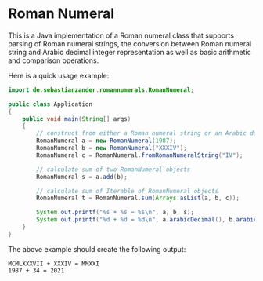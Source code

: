 Roman Numeral
=============

This is a Java implementation of a Roman numeral class that supports parsing of Roman numeral strings, the conversion 
between Roman numeral string and Arabic decimal integer representation as well as basic arithmetic and comparison 
operations.

Here is a quick usage example:

```java
import de.sebastianzander.romannumerals.RomanNumeral;

public class Application
{
    public void main(String[] args)
    {
        // construct from either a Roman numeral string or an Arabic decimal integer
        RomanNumeral a = new RomanNumeral(1987);
        RomanNumeral b = new RomanNumeral("XXXIV");
        RomanNumeral c = RomanNumeral.fromRomanNumeralString("IV");

        // calculate sum of two RomanNumeral objects
        RomanNumeral s = a.add(b);

        // calculate sum of Iterable of RomanNumeral objects
        RomanNumeral t = RomanNumeral.sum(Arrays.asList(a, b, c));

        System.out.printf("%s + %s = %s\n", a, b, s);
        System.out.printf("%d + %d = %d\n", a.arabicDecimal(), b.arabicDecimal(), s.arabicDecimal());
    }
}
```

The above example should create the following output:

```
MCMLXXXVII + XXXIV = MMXXI
1987 + 34 = 2021
```

